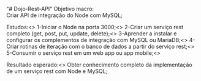 "# Dojo-Rest-API" 
Objetivo macro:</br>
	Criar API de integração do Node com MySQL;</br>

Estudos:<>
	1-Iniciar o Node na porta 3000;<>
	2-Criar um serviço rest completo (get, post, put, update, delete);<>
	3-Aprender a instalar e configurar os complementos de integração com MySQL ou MariaDB;<>
	4-Criar rotinas de iteração com o banco de dados a partir do serviço rest;<>
	5-Consumir o serviço rest em um web app ou app mobile;<>

Resultado esperado:<>
	Obter conhecimento completo da implementação de um serviço rest com Node e MySQL;
